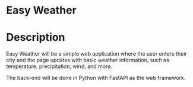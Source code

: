 # Easy Weather
# Description
Easy Weather will be a simple web application where the user enters their city and the page updates with basic weather information, such as temperature, precipitation, wind, and more.  

The back-end will be done in Python with FastAPI as the web framework.
